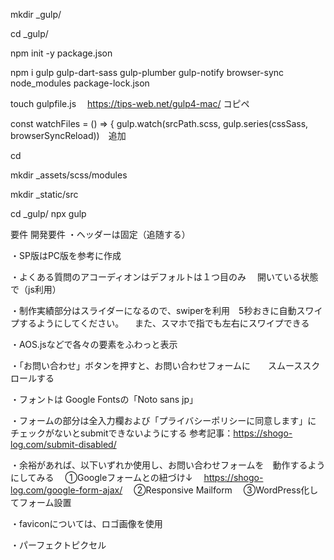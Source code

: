 mkdir _gulp/

cd _gulp/

npm init -y
 package.json

 npm i gulp gulp-dart-sass gulp-plumber gulp-notify browser-sync
  node_modules
  package-lock.json

  touch gulpfile.js
  　https://tips-web.net/gulp4-mac/ コピペ

  const watchFiles = () => {
  gulp.watch(srcPath.scss, gulp.series(cssSass, browserSyncReload))　追加

cd

mkdir _assets/scss/modules

mkdir _static/src

cd _gulp/
 npx gulp


要件
開発要件
・ヘッダーは固定（追随する）

・SP版はPC版を参考に作成

・よくある質問のアコーディオンはデフォルトは１つ目のみ
　開いている状態で（js利用）

・制作実績部分はスライダーになるので、swiperを利用　5秒おきに自動スワイプするようにしてください。
　また、スマホで指でも左右にスワイプできる

・AOS.jsなどで各々の要素をふわっと表示

・「お問い合わせ」ボタンを押すと、お問い合わせフォームに　　スムーススクロールする

・フォントは
Google Fontsの「Noto sans jp」

・フォームの部分は全入力欄および「プライバシーポリシーに同意します」に
チェックがないとsubmitできないようにする
参考記事：https://shogo-log.com/submit-disabled/

・余裕があれば、以下いずれか使用し、お問い合わせフォームを　動作するようにしてみる
　①Googleフォームとの紐づけ↓
　https://shogo-log.com/google-form-ajax/
　②Responsive Mailform
　③WordPress化してフォーム設置

・faviconについては、ロゴ画像を使用

・パーフェクトピクセル